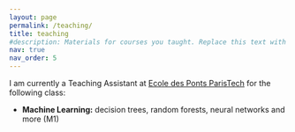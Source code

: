 ```yaml
---
layout: page
permalink: /teaching/
title: teaching
#description: Materials for courses you taught. Replace this text with your description.
nav: true
nav_order: 5
---
```


  <p> I am currently a Teaching Assistant at <a href="https://ecoledesponts.fr/">Ecole des Ponts ParisTech</a> for the following class:</p>
	<ul>
    <li> <b>Machine Learning:</b> decision trees, random forests, neural networks and more (M1) </li>
  </ul>
